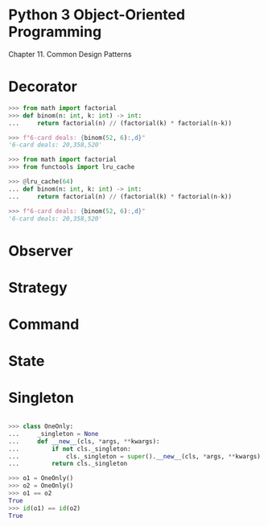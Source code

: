 # Python 3 Object-Oriented Programming

Chapter 11. Common Design Patterns

# Decorator

```python
>>> from math import factorial
>>> def binom(n: int, k: int) -> int:
...     return factorial(n) // (factorial(k) * factorial(n-k))

>>> f"6-card deals: {binom(52, 6):,d}"
'6-card deals: 20,358,520'

>>> from math import factorial
>>> from functools import lru_cache

>>> @lru_cache(64)
... def binom(n: int, k: int) -> int:
...     return factorial(n) // (factorial(k) * factorial(n-k))

>>> f"6-card deals: {binom(52, 6):,d}"
'6-card deals: 20,358,520'

```

# Observer

# Strategy

# Command

# State

# Singleton

```python

>>> class OneOnly: 
...     _singleton = None 
...     def __new__(cls, *args, **kwargs): 
...         if not cls._singleton: 
...             cls._singleton = super().__new__(cls, *args, **kwargs) 
...         return cls._singleton 

>>> o1 = OneOnly()
>>> o2 = OneOnly()
>>> o1 == o2
True
>>> id(o1) == id(o2)
True

```
